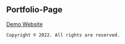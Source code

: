 ## Portfolio-Page

[Demo Website](https://anglofawzy.github.io/Portfolio-Page/)
```
Copyright © 2022. All rights are reserved.
```
